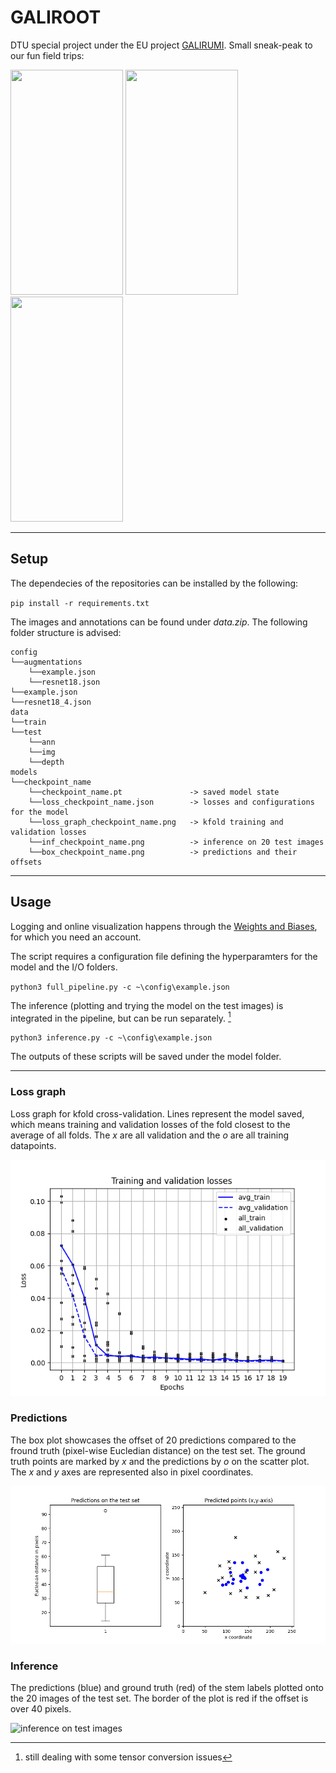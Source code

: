 # GALIROOT

DTU special project under the EU project [GALIRUMI](https://galirumi-project.eu/news/new1). Small sneak-peak to our fun field trips:
<p float="left">
  <img src="field_trip.gif" width="180" height="360"/>
    <img src="field_trip3.gif" width="180" height="360"/>
  <img src="field_trip2.gif" width="180" height="360"/>

</p>

___

## Setup

The dependecies of the repositories can be installed by the following:

`pip install -r requirements.txt`

The images and annotations can be found under *data.zip*. The following folder structure is advised:

```
config
└──augmentations
    └──example.json
    └──resnet18.json
└──example.json
└──resnet18_4.json
data
└──train
└──test
    └──ann
    └──img
    └──depth
models
└──checkpoint_name
    └──checkpoint_name.pt               -> saved model state
    └──loss_checkpoint_name.json        -> losses and configurations for the model
    └──loss_graph_checkpoint_name.png   -> kfold training and validation losses
    └──inf_checkpoint_name.png          -> inference on 20 test images 
    └──box_checkpoint_name.png          -> predictions and their offsets

```
___

## Usage

Logging and online visualization happens through the [Weights and Biases](https://wandb.ai/site), for which you need an account.

The script requires a configuration file defining the hyperparamters for the model and the I/O folders.

`python3 full_pipeline.py -c ~\config\example.json`

The inference (plotting and trying the model on the test images) is integrated in the pipeline, but can be run separately. [^1]

`python3 inference.py -c ~\config\example.json`

The outputs of these scripts will be saved under the model folder.

___

### Loss graph

Loss graph for kfold cross-validation. Lines represent the model saved, which means training and validation losses of the fold closest to the average of all folds. The $x$ are all validation and the $o$ are all training datapoints. 

![loss_graph_resnet18](models/resnet18_2911_1033/loss_graph_resnet18_2911_1033.png)

### Predictions

The box plot showcases the offset of 20 predictions compared to the fround truth (pixel-wise Eucledian distance) on the test set. The ground truth points are marked by $x$ and the predictions by $o$ on the scatter plot. The $x$ and $y$ axes are represented also in pixel coordinates.

![predictions and offsets](models/resnet18_2911_1033/box_resnet18_2911_1033.png)

### Inference

The predictions (blue) and ground truth (red) of the stem labels plotted onto the 20 images of the test set. The border of the plot is red if the offset is over 40 pixels.

![inference on test images](models/resnet18_2911_1033/inf_resnet18_2911_1033.png)


[^1]: still dealing with some tensor conversion issues